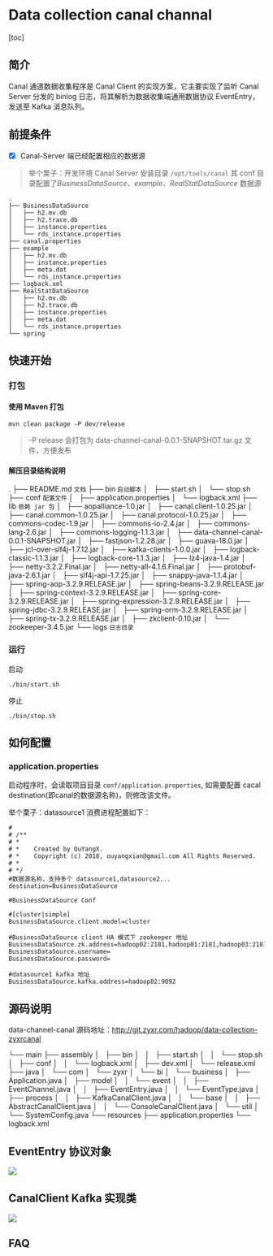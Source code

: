 # Data collection canal channal

[toc]

## 简介

Canal 通道数据收集程序是 Canal Client 的实现方案，它主要实现了监听 Canal Server 分发的 binlog 日志，将其解析为数据收集端通用数据协议 EventEntry， 发送至 Kafka 消息队列。

## 前提条件

* [x] Canal-Server 端已经配置相应的数据源

> 举个栗子：开发环境 Canal Server 安装目录 `/opt/tools/canal` 其 conf 目录配置了*BusinessDataSource*、*example*、*RealStatDataSource* 数据源

```
.
├── BusinessDataSource
│   ├── h2.mv.db
│   ├── h2.trace.db
│   ├── instance.properties
│   └── rds_instance.properties
├── canal.properties
├── example
│   ├── h2.mv.db
│   ├── instance.properties
│   ├── meta.dat
│   └── rds_instance.properties
├── logback.xml
├── RealStatDataSource
│   ├── h2.mv.db
│   ├── h2.trace.db
│   ├── instance.properties
│   ├── meta.dat
│   └── rds_instance.properties
└── spring
```



## 快速开始

### 打包

#### 使用 Maven 打包

```
mvn clean package -P dev/release
```
> -P release  会打包为  data-channel-canal-0.0.1-SNAPSHOT.tar.gz 文件，方便发布


#### 解压目录结构说明

.
├── README.md          `文档`
├── bin                `启动脚本`
│   ├── start.sh
│   └── stop.sh
├── conf               `配置文件`
│   ├── application.properties
│   └── logback.xml
├── lib                `依赖 jar 包`
│   ├── aopalliance-1.0.jar
│   ├── canal.client-1.0.25.jar
│   ├── canal.common-1.0.25.jar
│   ├── canal.protocol-1.0.25.jar
│   ├── commons-codec-1.9.jar
│   ├── commons-io-2.4.jar
│   ├── commons-lang-2.6.jar
│   ├── commons-logging-1.1.3.jar
│   ├── data-channel-canal-0.0.1-SNAPSHOT.jar
│   ├── fastjson-1.2.28.jar
│   ├── guava-18.0.jar
│   ├── jcl-over-slf4j-1.7.12.jar
│   ├── kafka-clients-1.0.0.jar
│   ├── logback-classic-1.1.3.jar
│   ├── logback-core-1.1.3.jar
│   ├── lz4-java-1.4.jar
│   ├── netty-3.2.2.Final.jar
│   ├── netty-all-4.1.6.Final.jar
│   ├── protobuf-java-2.6.1.jar
│   ├── slf4j-api-1.7.25.jar
│   ├── snappy-java-1.1.4.jar
│   ├── spring-aop-3.2.9.RELEASE.jar
│   ├── spring-beans-3.2.9.RELEASE.jar
│   ├── spring-context-3.2.9.RELEASE.jar
│   ├── spring-core-3.2.9.RELEASE.jar
│   ├── spring-expression-3.2.9.RELEASE.jar
│   ├── spring-jdbc-3.2.9.RELEASE.jar
│   ├── spring-orm-3.2.9.RELEASE.jar
│   ├── spring-tx-3.2.9.RELEASE.jar
│   ├── zkclient-0.10.jar
│   └── zookeeper-3.4.5.jar
└── logs         `日志目录`


### 运行

启动

```
./bin/start.sh
```
停止

```
./bin/stop.sh
```

## 如何配置

### application.properties

启动程序时，会读取项目目录 `conf/application.properties`, 如需要配置 cacal destination(即canal的数据源名称)，则修改该文件。

举个栗子：datasource1 消费进程配置如下：

```
#
# /**
# *
# *    Created by OuYangX.
# *    Copyright (c) 2018, ouyangxian@gmail.com All Rights Reserved.
# *
# */
#数据源名称，支持多个 datasource1,datasource2...
destination=BusinessDataSource

#BusinessDataSource Conf

#[cluster|simple]
BusinessDataSource.client.model=cluster

#BusinessDataSource client HA 模式下 zookeeper 地址
BusinessDataSource.zk.address=hadoop02:2181,hadoop01:2181,hadoop03:2181
BusinessDataSource.username=
BusinessDataSource.password=

#datasource1 kafka 地址
BusinessDataSource.kafka.address=hadoop02:9092

```

## 源码说明

data-channel-canal 源码地址：http://git.zyxr.com/hadoop/data-collection-zyxrcanal

└── main
    ├── assembly
    │   ├── bin
    │   │   ├── start.sh
    │   │   └── stop.sh
    │   ├── conf
    │   │   └── logback.xml
    │   ├── dev.xml
    │   └── release.xml
    ├── java
    │   └── com
    │       └── zyxr
    │           └── bi
    │               └── business
    │                   ├── Application.java
    │                   ├── model
    │                   │   └── event
    │                   │       ├── EventChannel.java
    │                   │       ├── EventEntry.java
    │                   │       └── EventType.java
    │                   ├── process
    │                   │   ├── KafkaCanalClient.java
    │                   │   └── base
    │                   │       ├── AbstractCanalClient.java
    │                   │       └── ConsoleCanalClient.java
    │                   └── util
    │                       └── SystemConfig.java
    └── resources
        ├── application.properties
        └── logback.xml

## EventEntry 协议对象

![](http://7xigvj.com1.z0.glb.clouddn.com/15211929181966.jpg)
 
## CanalClient Kafka 实现类

![](http://7xigvj.com1.z0.glb.clouddn.com/15211924985710.jpg)

## FAQ




